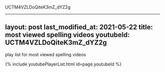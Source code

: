 UCTM4VZLDoQiteK3mZ_dYZ2g

---
layout: post
last_modified_at: 2021-05-22
title:  most viewed spelling videos
youtubeId: UCTM4VZLDoQiteK3mZ_dYZ2g
---
 
 
play list for  most viewed spelling videos

{% include youtubePlayerList.html id=page.youtubeId %}
